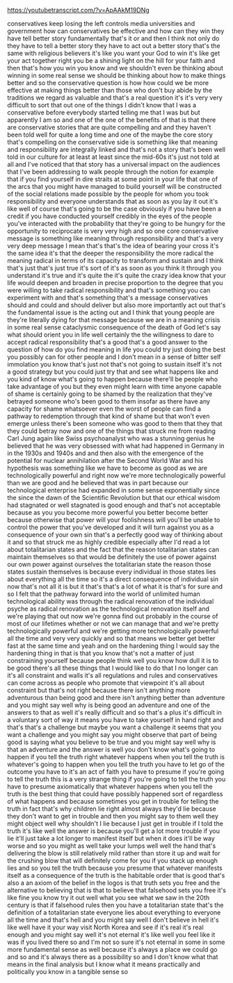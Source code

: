 https://youtubetranscript.com/?v=ApAAkM19DNg

 conservatives keep losing the left controls media universities and government how can conservatives be effective and how can they win they have tell better story fundamentally that's it or and then I think not only do they have to tell a better story they have to act out a better story that's the same with religious believers it's like you want your God to win it's like get your act together right you be a shining light on the hill for your faith and then that's how you win you know and we shouldn't even be thinking about winning in some real sense we should be thinking about how to make things better and so the conservative question is how how could we be more effective at making things better than those who don't buy abide by the traditions we regard as valuable and that's a real question it's it's very very difficult to sort that out one of the things I didn't know that I was a conservative before everybody started telling me that I was but but apparently I am so and one of the one of the benefits of that is that there are conservative stories that are quite compelling and and they haven't been told well for quite a long time and one of the maybe the core story that's compelling on the conservative side is something like that meaning and responsibility are integrally linked and that's not a story that's been well told in our culture for at least at least since the mid-60s it's just not told at all and I've noticed that that story has a universal impact on the audiences that I've been addressing to walk people through the notion for example that if you find yourself in dire straits at some point in your life that one of the arcs that you might have managed to build yourself will be constructed of the social relations made possible by the people for whom you took responsibility and everyone understands that as soon as you lay it out it's like well of course that's going to be the case obviously if you have been a credit if you have conducted yourself credibly in the eyes of the people you've interacted with the probability that they're going to be hungry for the opportunity to reciprocate is very very high and so one core conservative message is something like meaning through responsibility and that's a very very deep message I mean that's that's the idea of bearing your cross it's the same idea it's that the deeper the responsibility the more radical the meaning radical in terms of its capacity to transform and sustain and I think that's just that's just true it's sort of it's as soon as you think it through you understand it's true and it's quite the it's quite the crazy idea know that your life would deepen and broaden in precise proportion to the degree that you were willing to take radical responsibility and that's something you can experiment with and that's something that's a message conservatives should and could and should deliver but also more importantly act out that's the fundamental issue is the acting out and I think that young people are they're literally dying for that message because we are in a meaning crisis in some real sense cataclysmic consequence of the death of God let's say what should orient you in life well certainly the the willingness to dare to accept radical responsibility that's a good that's a good answer to the question of how do you find meaning in life you could try just doing the best you possibly can for other people and I don't mean in a sense of bitter self immolation you know that's just not that's not going to sustain itself it's not a good strategy but you could just try that and see what happens like and you kind of know what's going to happen because there'll be people who take advantage of you but they even might learn with time anyone capable of shame is certainly going to be shamed by the realization that they've betrayed someone who's been good to them insofar as there have any capacity for shame whatsoever even the worst of people can find a pathway to redemption through that kind of shame but that won't even emerge unless there's been someone who was good to them that they that they could betray now and one of the things that struck me from reading Carl Jung again like Swiss psychoanalyst who was a stunning genius he believed that he was very obsessed with what had happened in Germany in in the 1930s and 1940s and and then also with the emergence of the potential for nuclear annihilation after the Second World War and his hypothesis was something like we have to become as good as we are technologically powerful and right now we're more technologically powerful than we are good and he believed that was in part because our technological enterprise had expanded in some sense exponentially since the since the dawn of the Scientific Revolution but that our ethical wisdom had stagnated or well stagnated is good enough and that's not acceptable because as you you become more powerful you better become better because otherwise that power will your foolishness will you'll be unable to control the power that you've developed and it will turn against you as a consequence of your own sin that's a perfectly good way of thinking about it and so that struck me as highly credible especially after I'd read a lot about totalitarian states and the fact that the reason totalitarian states can maintain themselves so that would be definitely the use of power against our own power against ourselves the totalitarian state the reason those states sustain themselves is because every individual in those states lies about everything all the time so it's a direct consequence of individual sin now that's not all it is but it that's that's a lot of what it is that's for sure and so I felt that the pathway forward into the world of unlimited human technological ability was through the radical renovation of the individual psyche as radical renovation as the technological renovation itself and we're playing that out now we're gonna find out probably in the course of most of our lifetimes whether or not we can manage that and we're pretty technologically powerful and we're getting more technologically powerful all the time and very very quickly and so that means we better get better fast at the same time and yeah and on the hardening thing I would say the hardening thing in that is that you know that's not a matter of just constraining yourself because people think well you know how dull it is to be good there's all these things that I would like to do that I no longer can it's all constraint and walls it's all regulations and rules and conservatives can come across as people who promote that viewpoint it's all about constraint but that's not right because there isn't anything more adventurous than being good and there isn't anything better than adventure and you might say well why is being good an adventure and one of the answers to that as well it's really difficult and so that's a plus it's difficult in a voluntary sort of way it means you have to take yourself in hand right and that's that's a challenge but maybe you want a challenge it seems that you want a challenge and you might say you might observe that part of being good is saying what you believe to be true and you might say well why is that an adventure and the answer is well you don't know what's going to happen if you tell the truth right whatever happens when you tell the truth is whatever's going to happen when you tell the truth you have to let go of the outcome you have to it's an act of faith you have to presume if you're going to tell the truth this is a very strange thing if you're going to tell the truth you have to presume axiomatically that whatever happens when you tell the truth is the best thing that could have possibly happened sort of regardless of what happens and because sometimes you get in trouble for telling the truth in fact that's why children lie right almost always they'd lie because they don't want to get in trouble and then you might say to them well they might object well why shouldn't I lie because I just get in trouble if I told the truth it's like well the answer is because you'll get a lot more trouble if you lie it'll just take a lot longer to manifest itself but when it does it'll be way worse and so you might as well take your lumps well well the hand that's delivering the blow is still relatively mild rather than store it up and wait for the crushing blow that will definitely come for you if you stack up enough lies and so you tell the truth because you presume that whatever manifests itself as a consequence of the truth is the habitable order that is good that's also a an axiom of the belief in the logos is that truth sets you free and the alternative to believing that is that to believe that falsehood sets you free it's like fine you know try it out well what you see what we saw in the 20th century is that if falsehood rules then you have a totalitarian state that's the definition of a totalitarian state everyone lies about everything to everyone all the time and that's hell and you might say well I don't believe in hell it's like well have it your way visit North Korea and see if it's real it's real enough and you might say well it's not eternal it's like well you feel like it was if you lived there so and I'm not so sure it's not eternal in some in some more fundamental sense as well because it's always a place we could go and so and it's always there as a possibility so and I don't know what that means in the final analysis but I know what it means practically and politically you know in a tangible sense so